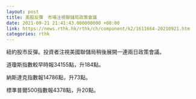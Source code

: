 ```yaml
---
layout: post
title: 美股反彈　市場注視聯儲局政策會議
date: 2021-09-21 21:41:43.000000000 +08:00
link: https://news.rthk.hk/rthk/ch/component/k2/1611664-20210921.htm
categories: rthk
---
```


紐約股市反彈。投資者注視美國聯儲局稍後展開一連兩日政策會議。

道瓊斯指數較早時報34155點，升184點。

納斯達克指數報14786點，升73點。

標準普爾500指數報4378點，升20點。
